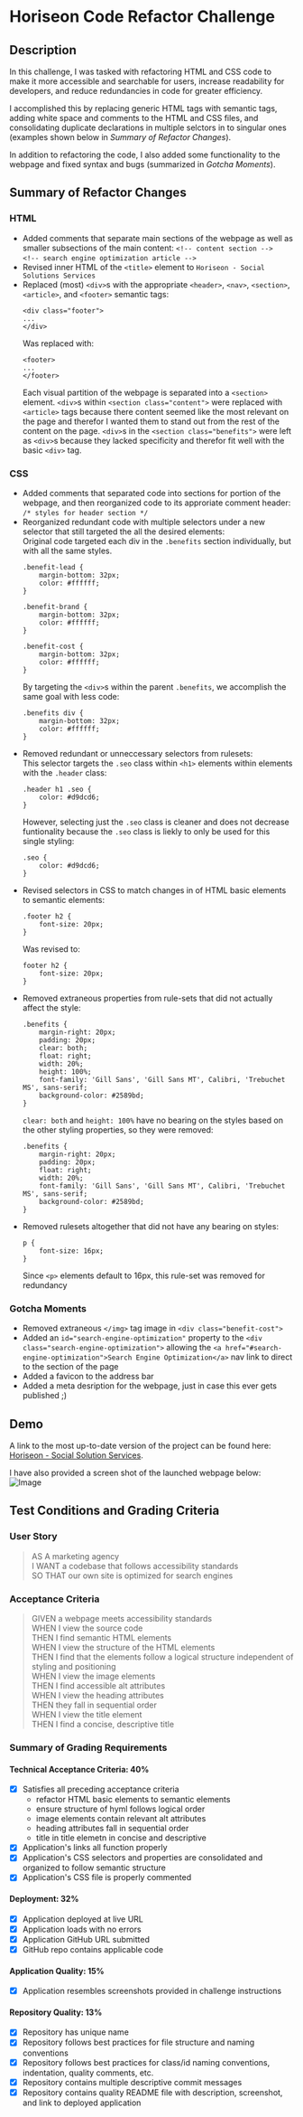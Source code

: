 # Horiseon Code Refactor Challenge
## Description
In this challenge, I was tasked with refactoring HTML and CSS code to make it more accessible and searchable for users, increase readability for developers, and reduce redundancies in code for greater efficiency.

I accomplished this by replacing generic HTML tags with semantic tags, adding white space and comments to the HTML and CSS files, and consolidating duplicate declarations in multiple selctors in to singular ones (examples shown below in *Summary of Refactor Changes*).

In addition to refactoring the code, I also added some functionality to the webpage and fixed syntax and bugs (summarized in *Gotcha Moments*).

## Summary of Refactor Changes
### HTML
* Added comments that separate main sections of the webpage as well as smaller subsections of the main content:
    `<!-- content section -->`  
    `<!-- search engine optimization article -->`
* Revised inner HTML of the `<title>` element to `Horiseon - Social Solutions Services`
* Replaced (most) `<div>`s with the appropriate `<header>`, `<nav>`, `<section>`, `<article>`, and `<footer>` semantic tags:
    ```
    <div class="footer">
    ...
    </div>
    ```
    Was replaced with:
    ```
    <footer>
    ...
    </footer>
    ```
    Each visual partition of the webpage is separated into a `<section>` element. `<div>`s within `<section class="content">` were replaced with `<article>` tags because there content seemed like the most relevant on the page and therefor I wanted them to stand out from the rest of the content on the page. `<div>`s in the `<section class="benefits">` were left as `<div>`s because they lacked specificity and therefor fit well with the basic `<div>` tag.

### CSS
* Added comments that separated code into sections for portion of the webpage, and then reorganized code to its approriate comment header:  
    `/* styles for header section */`
* Reorganized redundant code with multiple selectors under a new selector that still targeted the all the desired elements:  
    Original code targeted each div in the `.benefits` section individually, but with all the same styles.
    ```
    .benefit-lead {
        margin-bottom: 32px;
        color: #ffffff;
    }

    .benefit-brand {
        margin-bottom: 32px;
        color: #ffffff;
    }

    .benefit-cost {
        margin-bottom: 32px;
        color: #ffffff;
    }
    ```
    By targeting the `<div>`s within the parent `.benefits`, we accomplish the same goal with less code:
    ```
    .benefits div {
        margin-bottom: 32px;
        color: #ffffff;
    }
    ```
* Removed redundant or unneccessary selectors from rulesets:  
    This selector targets the `.seo` class within `<h1>` elements within elements with the `.header` class:
    ```
    .header h1 .seo {
        color: #d9dcd6;
    }
    ```
    However, selecting just the `.seo` class is cleaner and does not decrease funtionality because the `.seo` class is liekly to only be used for this single styling:
    ```
    .seo {
        color: #d9dcd6;
    }
    ```
* Revised selectors in CSS to match changes in of HTML basic elements to semantic elements:  
    ```
    .footer h2 {
        font-size: 20px;
    }
    ```
    Was revised to:
    ```
    footer h2 {
        font-size: 20px;
    }
    ```
* Removed extraneous properties from rule-sets that did not actually affect the style:  
    ```
    .benefits {
        margin-right: 20px;
        padding: 20px;
        clear: both;
        float: right;
        width: 20%;
        height: 100%;
        font-family: 'Gill Sans', 'Gill Sans MT', Calibri, 'Trebuchet MS', sans-serif;
        background-color: #2589bd;
    }
    ```
    `clear: both` and `height: 100%` have no bearing on the styles based on the other styling properties, so they were removed:
    ```
    .benefits {
        margin-right: 20px;
        padding: 20px;
        float: right;
        width: 20%;
        font-family: 'Gill Sans', 'Gill Sans MT', Calibri, 'Trebuchet MS', sans-serif;
        background-color: #2589bd;
    }
    ```
* Removed rulesets altogether that did not have any bearing on styles:  
    ```
    p {
        font-size: 16px;
    }
    ```
    Since `<p>` elements default to 16px, this rule-set was removed for redundancy


### Gotcha Moments
* Removed extraneous `</img>` tag image in `<div class="benefit-cost">`
* Added an `id="search-engine-optimization"` property to the `<div class="search-engine-optimization">` allowing the `<a href="#search-engine-optimization">Search Engine Optimization</a>` nav link to direct to the section of the page
* Added a favicon to the address bar
* Added a meta desription for the webpage, just in case this ever gets published ;)

## Demo
A link to the most up-to-date version of the project can be found here: [Horiseon - Social Solution Services](https://glendonintendo.github.io/challenge1-horiseon-accessibility/).  

I have also provided a screen shot of the launched webpage below:
![Image](assets/images/horiseon-webpage-screenshot.png)

## Test Conditions and Grading Criteria
### User Story
>AS A marketing agency  
I WANT a codebase that follows accessibility standards  
SO THAT our own site is optimized for search engines

### Acceptance Criteria
>GIVEN a webpage meets accessibility standards  
WHEN I view the source code  
THEN I find semantic HTML elements  
WHEN I view the structure of the HTML elements  
THEN I find that the elements follow a logical structure independent of styling and positioning  
WHEN I view the image elements  
THEN I find accessible alt attributes  
WHEN I view the heading attributes  
THEN they fall in sequential order  
WHEN I view the title element  
THEN I find a concise, descriptive title

### Summary of Grading Requirements
#### Technical Acceptance Criteria: 40%
- [x] Satisfies all preceding acceptance criteria
    * refactor HTML basic elements to semantic elements
    * ensure structure of hyml follows logical order
    * image elements contain relevant alt attributes
    * heading attributes fall in sequential order
    * title in title elemetn in concise and descriptive
- [x] Application's links all function properly
- [x] Application's CSS selectors and properties are consolidated and organized to follow semantic structure
- [x] Application's CSS file is properly commented
#### Deployment: 32%
- [x] Application deployed at live URL
- [x] Application loads with no errors
- [x] Application GitHub URL submitted
- [x] GitHub repo contains applicable code
#### Application Quality: 15%
- [x] Application resembles screenshots provided in challenge instructions
#### Repository Quality: 13%
- [x] Repository has unique name
- [x] Repository follows best practices for file structure and naming conventions
- [x] Repository follows best practices for class/id naming conventions, indentation, quality comments, etc.
- [x] Repository contains multiple descriptive commit messages
- [x] Repository contains quality README file with description, screenshot, and link to deployed application